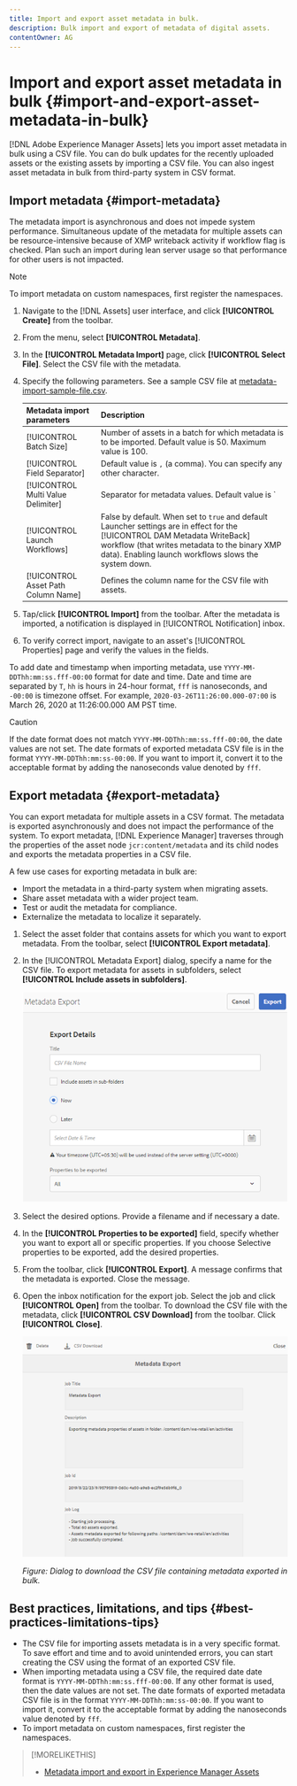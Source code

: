 ```yaml
---
title: Import and export asset metadata in bulk.
description: Bulk import and export of metadata of digital assets.
contentOwner: AG
---
```


# Import and export asset metadata in bulk {#import-and-export-asset-metadata-in-bulk}

[!DNL Adobe Experience Manager Assets] lets you import asset metadata in bulk using a CSV file. You can do bulk updates for the recently uploaded assets or the existing assets by importing a CSV file. You can also ingest asset metadata in bulk from third-party system in CSV format.

## Import metadata {#import-metadata}

The metadata import is asynchronous and does not impede system performance. Simultaneous update of the metadata for multiple assets can be resource-intensive because of XMP writeback activity if workflow flag is checked. Plan such an import during lean server usage so that performance for other users is not impacted.

>[!NOTE]
>
>To import metadata on custom namespaces, first register the namespaces.

1. Navigate to the [!DNL Assets] user interface, and click **[!UICONTROL Create]** from the toolbar.
1. From the menu, select **[!UICONTROL Metadata]**.
1. In the **[!UICONTROL Metadata Import]** page, click **[!UICONTROL Select File]**. Select the CSV file with the metadata.
1. Specify the following parameters. See a sample CSV file at [metadata-import-sample-file.csv](assets/metadata-import-sample-file.csv).

    | Metadata import parameters | Description |
    |:---|:---|
    | [!UICONTROL Batch Size] | Number of assets in a batch for which metadata is to be imported. Default value is 50. Maximum value is 100. |
    | [!UICONTROL Field Separator] | Default value is `,` (a comma). You can specify any other character. |
    | [!UICONTROL Multi Value Delimiter] | Separator for metadata values. Default value is `|`. |
    | [!UICONTROL Launch Workflows] | False by default. When set to `true` and default Launcher settings are in effect for the [!UICONTROL DAM Metadata WriteBack] workflow (that writes metadata to the binary XMP data). Enabling launch workflows slows the system down. |
    | [!UICONTROL Asset Path Column Name] | Defines the column name for the CSV file with assets. |

1. Tap/click **[!UICONTROL Import]** from the toolbar. After the metadata is imported, a notification is displayed in [!UICONTROL Notification] inbox.

1. To verify correct import, navigate to an asset's [!UICONTROL Properties] page and verify the values in the fields.

To add date and timestamp when importing metadata, use `YYYY-MM-DDThh:mm:ss.fff-00:00` format for date and time. Date and time are separated by `T`, `hh` is hours in 24-hour format, `fff` is nanoseconds, and `-00:00` is timezone offset. For example, `2020-03-26T11:26:00.000-07:00` is March 26, 2020 at 11:26:00.000 AM PST time.

>[!CAUTION]
>
>If the date format does not match `YYYY-MM-DDThh:mm:ss.fff-00:00`, the date values are not set. The date formats of exported metadata CSV file is in the format `YYYY-MM-DDThh:mm:ss-00:00`. If you want to import it, convert it to the acceptable format by adding the nanoseconds value denoted by `fff`.

## Export metadata {#export-metadata}

You can export metadata for multiple assets in a CSV format. The metadata is exported asynchronously and does not impact the performance of the system. To export metadata, [!DNL Experience Manager] traverses through the properties of the asset node `jcr:content/metadata` and its child nodes and exports the metadata properties in a CSV file.

A few use cases for exporting metadata in bulk are:

* Import the metadata in a third-party system when migrating assets.
* Share asset metadata with a wider project team.
* Test or audit the metadata for compliance.
* Externalize the metadata to localize it separately.

1. Select the asset folder that contains assets for which you want to export metadata. From the toolbar, select **[!UICONTROL Export metadata]**.

1. In the [!UICONTROL Metadata Export] dialog, specify a name for the CSV file. To export metadata for assets in subfolders, select **[!UICONTROL Include assets in subfolders]**.

   ![Interface and options to export metadata of all assets in a folder](assets/export_metadata_page.png "Interface and options to export metadata of all assets in a folder")

1. Select the desired options. Provide a filename and if necessary a date.

1. In the **[!UICONTROL Properties to be exported]** field, specify whether you want to export all or specific properties. If you choose Selective properties to be exported, add the desired properties.  

1. From the toolbar, click **[!UICONTROL Export]**. A message confirms that the metadata is exported. Close the message.

1. Open the inbox notification for the export job. Select the job and click **[!UICONTROL Open]** from the toolbar. To download the CSV file with the metadata, click **[!UICONTROL CSV Download]** from the toolbar. Click **[!UICONTROL Close]**.

   ![Dialog  to download the CSV file containing metadata exported in bulk](assets/csv_download.png)

   *Figure: Dialog to download the CSV file containing metadata exported in bulk.*

## Best practices, limitations, and tips {#best-practices-limitations-tips}

* The CSV file for importing assets metadata is in a very specific format. To save effort and time and to avoid unintended errors, you can start creating the CSV using the format of an exported CSV file.
* When importing metadata using a CSV file, the required date date format is `YYYY-MM-DDThh:mm:ss.fff-00:00`. If any other format is used, then the date values are not set. The date formats of exported metadata CSV file is in the format `YYYY-MM-DDThh:mm:ss-00:00`. If you want to import it, convert it to the acceptable format by adding the nanoseconds value denoted by `fff`.
* To import metadata on custom namespaces, first register the namespaces.

>[!MORELIKETHIS]
>
>* [Metadata import and export in Experience Manager Assets](https://docs.adobe.com/content/help/en/experience-manager-learn/assets/metadata/metadata-import-feature-video-use.html)
